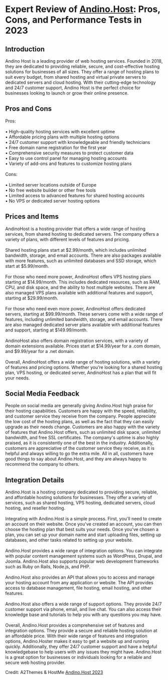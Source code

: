 <h1>Expert Review of <a href="https://a2themes.com/andean-host-reviews">Andino.Host</a>: Pros, Cons, and Performance Tests in 2023</h1>
<h2>Introduction</h2>
Andino Host is a leading provider of web hosting services. Founded in 2018, they are dedicated to providing reliable, secure, and cost-effective hosting solutions for businesses of all sizes. They offer a range of hosting plans to suit every budget, from shared hosting and virtual private servers to dedicated servers and cloud hosting. With their cutting-edge technology and 24/7 customer support, Andino Host is the perfect choice for businesses looking to launch or grow their online presence.
<h2>Pros and Cons</h2>
Pros:<br><br>• High-quality hosting services with excellent uptime<br>• Affordable pricing plans with multiple hosting options<br>• 24/7 customer support with knowledgeable and friendly technicians<br>• Free domain name registration for the first year<br>• Comprehensive security measures to protect customer data<br>• Easy to use control panel for managing hosting accounts<br>• Variety of add-ons and features to customize hosting plans<br><br>Cons:<br><br>• Limited server locations outside of Europe<br>• No free website builder or other free tools<br>• Limited access to advanced features for shared hosting accounts<br>• No VPS or dedicated server hosting options
<h2>Prices and Items</h2>
AndinoHost is a hosting provider that offers a wide range of hosting services, from shared hosting to dedicated servers. The company offers a variety of plans, with different levels of features and pricing.<br><br>Shared hosting plans start at $2.99/month, which includes unlimited bandwidth, storage, and email accounts. There are also packages available with more features, such as unlimited databases and SSD storage, which start at $5.99/month.<br><br>For those who need more power, AndinoHost offers VPS hosting plans starting at $14.99/month. This includes dedicated resources, such as RAM, CPU, and disk space, and the ability to host multiple websites. There are also managed VPS plans available with additional features and support, starting at $29.99/month.<br><br>For those who need even more power, AndinoHost offers dedicated servers, starting at $99.99/month. These servers come with a wide range of features, including unlimited bandwidth, storage, and email accounts. There are also managed dedicated server plans available with additional features and support, starting at $149.99/month.<br><br>AndinoHost also offers domain registration services, with a variety of domain extensions available. Prices start at $14.99/year for a .com domain, and $9.99/year for a .net domain.<br><br>Overall, AndinoHost offers a wide range of hosting solutions, with a variety of features and pricing options. Whether you’re looking for a shared hosting plan, VPS hosting, or dedicated server, AndinoHost has a plan that will fit your needs.
<h2>Social Media Feedback</h2>
People on social media are generally giving Andino.Host high praise for their hosting capabilities. Customers are happy with the speed, reliability, and customer service they receive from the company. People appreciate the low cost of the hosting plans, as well as the fact that they can easily upgrade as their needs change. Customers are also happy with the variety of features that Andino.Host offers, such as unlimited disk space, unlimited bandwidth, and free SSL certificates. The company's uptime is also highly praised, as it is consistently one of the best in the industry. Additionally, customers are appreciative of the customer service they receive, as it is helpful and always willing to go the extra mile. All in all, customers have good things to say about Andino.Host, and they are always happy to recommend the company to others.
<h2>Integration Details</h2>
Andino.Host is a hosting company dedicated to providing secure, reliable, and affordable hosting solutions for businesses. They offer a variety of services, such as shared hosting, VPS hosting, dedicated servers, cloud hosting, and reseller hosting.<br><br>Integrating with Andino.Host is a simple process. First, you'll need to create an account on their website. Once you've created an account, you can then choose the hosting plan that best suits your needs. Once you've chosen a plan, you can set up your domain name and start uploading files, setting up databases, and other tasks related to setting up your website.<br><br>Andino.Host provides a wide range of integration options. You can integrate with popular content management systems such as WordPress, Drupal, and Joomla. Andino.Host also supports popular web development frameworks such as Ruby on Rails, Node.js, and PHP.<br><br>Andino.Host also provides an API that allows you to access and manage your hosting account from any application or website. The API provides access to database management, file hosting, email hosting, and other features.<br><br>Andino.Host also offers a wide range of support options. They provide 24/7 customer support via phone, email, and live chat. You can also access their knowledge base and tutorials to help you with any questions you may have.<br><br>Overall, Andino.Host provides a comprehensive set of features and integration options. They provide a secure and reliable hosting solution at an affordable price. With their wide range of features and integration options, Andino.Hoster makes it easy to get a website up and running quickly. Additionally, they offer 24/7 customer support and have a helpful knowledgebase to help users with any issues they might have. Andino.Host is a great option for businesses or individuals looking for a reliable and secure web hosting provider.
<p>Credit: A2Themes & HostMe <a href="https://a2themes.com/andean-host-reviews">Andino.Host 2023</a></p>
